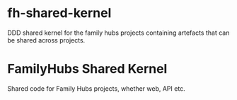 # fh-shared-kernel

DDD shared kernel for the family hubs projects containing artefacts that can be shared across projects.

# FamilyHubs Shared Kernel

Shared code for Family Hubs projects, whether web, API etc.

